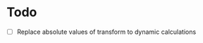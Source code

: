 <!-- Add a link to your live demo in Github Pages 🌐-->

<!-- ☝️ replace this description with a description of your own work -->

<!-- Add a nice poster image here at the end of the week, showing off your shiny frontend 📸 -->

<!-- Maybe a table of contents here? 📚 -->

<!-- ...but how does one use this project? What are its features 🤔 -->

<!-- How is it build (Greensock, timelines, SVG, tc)) 🌠 -->

<!-- Maybe a checklist of done stuff and stuff still on your wishlist? ✅ -->

<!-- How about a license here? 📜 (or is it a licence?) 🤷 -->

# Todo
- [ ] Replace absolute values of transform to dynamic calculations